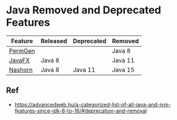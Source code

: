 # Java Removed and Deprecated Features

Feature                                             | Released | Deprecated | Removed
----------------------------------------------------|----------|------------|---------
[PermGen](https://github.com/shamy1st/java-permgen) |          |            | Java 8
[JavaFX](https://github.com/shamy1st/javafx)        | Java 8   |            | Java 11
[Nashorn](https://github.com/shamy1st/java-nashorn) | Java 8   | Java 11    | Java 15

## Ref
* https://advancedweb.hu/a-categorized-list-of-all-java-and-jvm-features-since-jdk-8-to-16/#deprecation-and-removal
